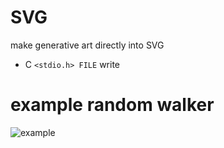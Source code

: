 # SVG

make generative art directly into SVG

* C `<stdio.h> FILE` write

# example random walker

![example](https://raw.githubusercontent.com/robbykraft/SVG/master/images/random_walker.svg)